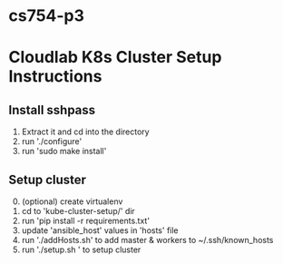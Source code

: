 # cs754-p3


# Cloudlab K8s Cluster Setup Instructions

## Install sshpass

1. Extract it and cd into the directory
2. run './configure'
3. run 'sudo make install'

## Setup cluster

0. (optional) create virtualenv
1. cd to 'kube-cluster-setup/' dir
2. run 'pip install -r requirements.txt' 
3. update 'ansible_host' values in 'hosts' file
4. run './addHosts.sh' to add master & workers to ~/.ssh/known_hosts
5. run './setup.sh <ssh username>' to setup cluster 